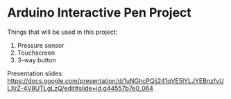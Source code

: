 <h1>Arduino Interactive Pen Project</h1>

Things that will be used in this project:
1) Pressure sensor
2) Touchscreen
3) 3-way button

Presentation slides:
https://docs.google.com/presentation/d/1uNGhcPQjj241qVE5lYLJYEBnzfvULXrZ-4V8UTLgLzQ/edit#slide=id.g44557b7e0_064